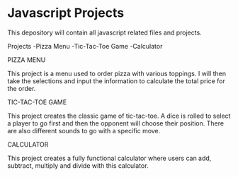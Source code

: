 # Javascript Projects
 
 This depository will contain all javascript related files and projects.
 
 Projects
 -Pizza Menu
 -Tic-Tac-Toe Game
 -Calculator
 
 PIZZA MENU
 
 This project is a menu used to order pizza with various toppings. I will then take the selections and input the information to calculate the total price for the order.
 
 TIC-TAC-TOE GAME
 
 This project creates the classic game of tic-tac-toe. A dice is rolled to select a player to go first and then the opponent will choose their position. There are also different sounds to go with a specific move. 
 
 CALCULATOR
 
 This project creates a fully functional calculator where users can add, subtract, multiply and divide with this calculator.
 
 
